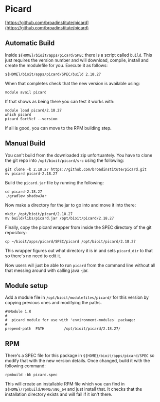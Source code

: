 # Picard

[https://github.com/broadinstitute/picard](https://github.com/broadinstitute/picard)

## Automatic Build

Inside `${HOME}/bioit/apps/picard/SPEC` there is a script called `build`. This just requires the version number and will download, compile, install and create the modulefile for you. Execute it as follows:

    ${HOME}/bioit/apps/picard/SPEC/build 2.18.27

When that completes check that the new version is available using:

    module avail picard

If that shows as being there you can test it works with:

    module load picard/2.18.27
    which picard
    picard SortVcf --version

If all is good, you can move to the RPM building step.

## Manual Build

You can't build from the downloaded zip unfortuantely. You have to clone the git repo into `/opt/bioit/picard/src` using the following:

    git clone -b 2.18.27 https://github.com/broadinstitute/picard.git
    mv picard picard-2.18.27

Build the `picard.jar` file by running the following:

    cd picard-2.18.27
    ./gradlew shadowJar

Now make a directory for the jar to go into and move it into there:

    mkdir /opt/bioit/picard/2.18.27
    mv build/libs/picard.jar /opt/bioit/picard/2.18.27

Finally, copy the picard wrapper from inside the SPEC directory of the git repository:

    cp ~/bioit/apps/picard/SPEC/picard /opt/bioit/picard/2.18.27

This wrapper figures out what directory it is in and sets `picard_dir` to that so there's no need to edit it.

Now users will just be able to run `picard` from the command line without all that messing around with calling java -jar.

## Module setup

Add a module file in `/opt/bioit/modulefiles/picard/` for this version by copying previous ones and modifying the paths.

    #%Module 1.0
    #
    #  picard module for use with 'environment-modules' package:
    #
    prepend-path  PATH         /opt/bioit/picard/2.18.27/

## RPM

There's a SPEC file for this package in `${HOME}/bioit/apps/picard/SPEC` so modify that with the new version details. Once changed, build it with the following command:

    rpmbuild -bb picard.spec

This will create an installable RPM file which you can find in `${HOME}/rpmbuild/RPMS/x86_64` and just install that. It checks that the installation directory exists and will fail if it isn't there.
